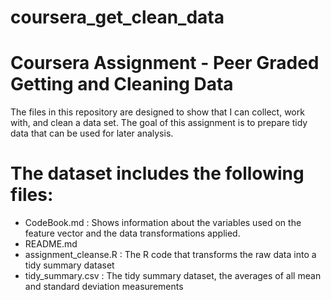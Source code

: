 # coursera_get_clean_data
Coursera Assignment - Peer Graded Getting and Cleaning Data
=======================================


The files in this repository are designed to show that I can collect, work with, and clean a data set.
The goal of this assignment is to prepare tidy data that can be used for later analysis.



The dataset includes the following files:
=========================================

- CodeBook.md : Shows information about the variables used on the feature vector and the data transformations applied.
- README.md
- assignment_cleanse.R : The R code that transforms the raw data into a tidy summary dataset
- tidy_summary.csv : The tidy summary dataset, the averages of all mean and standard deviation measurements